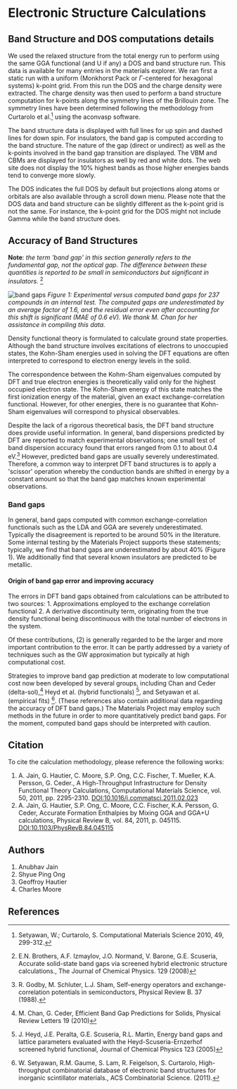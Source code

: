 # Electronic Structure Calculations

## Band Structure and DOS computations details

We used the relaxed structure from the total energy run to perform using
the same GGA functional (and U if any) a DOS and band structure run.
This data is available for many entries in
the materials explorer. We ran first a static run with a uniform
(Monkhorst Pack or $\Gamma$-centered for hexagonal systems) k-point grid.
From this run the DOS and the charge density were extracted. The charge
density was then used to perform a band structure computation for
k-points along the symmetry lines of the Brillouin zone. The symmetry
lines have been determined following the methodology from Curtarolo et
al.[^1] using the aconvasp software.

The band structure data is displayed with full lines for up spin and
dashed lines for down spin. For insulators, the band gap is computed
according to the band structure. The nature of the gap (direct or
undirect) as well as the k-points involved in the band gap transition
are displayed. The VBM and CBMs are displayed for insulators as well by
red and white dots. The web site does not display the 10% highest bands
as those higher energies bands tend to converge more slowly.

The DOS indicates the full DOS by default but projections along atoms or
orbitals are also available through a scroll down menu. Please note that
the DOS data and band structure can be slightly different as the k-point
grid is not the same. For instance, the k-point grid for the DOS might
not include Gamma while the band structure does.

## Accuracy of Band Structures

**Note**: _the term 'band gap' in this section generally refers to the
fundamental gap, not the optical gap. The difference between these
quantities is reported to be small in semiconductors but significant in
insulators._ [^2]

![band gaps](/methodology/img/calculations-manual/Gaps.png)
_Figure 1: Experimental versus computed band gaps for
237 compounds in an internal test. The computed gaps are underestimated
by an average factor of 1.6, and the residual error even after
accounting for this shift is significant (MAE of 0.6 eV). We thank M.
Chan for her assistance in compiling this data._

Density functional theory is formulated to calculate ground state
properties. Although the band structure involves excitations of
electrons to unoccupied states, the Kohn-Sham energies used in solving
the DFT equations are often interpreted to correspond to electron energy
levels in the solid.

The correspondence between the Kohm-Sham eigenvalues computed by DFT and
true electron energies is theoretically valid only for the highest
occupied electron state. The Kohn-Sham energy of this state matches the
first ionization energy of the material, given an exact
exchange-correlation functional. However, for other energies, there is
no guarantee that Kohn-Sham eigenvalues will correspond to physical
observables.

Despite the lack of a rigorous theoretical basis, the DFT band structure
does provide useful information. In general, band dispersions predicted
by DFT are reported to match experimental observations; one small test
of band dispersion accuracy found that errors ranged from 0.1 to about
0.4 eV.[^3] However, predicted band gaps are usually severely
underestimated. Therefore, a common way to interpret DFT band structures
is to apply a 'scissor' operation whereby the conduction bands are
shifted in energy by a constant amount so that the band gap matches
known experimental observations.

### Band gaps

In general, band gaps computed with common exchange-correlation
functionals such as the LDA and GGA are severely underestimated.
Typically the disagreement is reported to be around 50% in the
literature. Some internal testing by the Materials Project supports
these statements; typically, we find that band gaps are underestimated
by about 40% (Figure 1). We additionally find that several known
insulators are predicted to be metallic.

#### Origin of band gap error and improving accuracy

The errors in DFT band gaps obtained from calculations can be attributed
to two sources: 1. Approximations employed to the exchange correlation
functional 2. A derivative discontinuity term, originating from the true
density functional being discontinuous with the total number of
electrons in the system.

Of these contributions, (2) is generally regarded to be the larger and
more important contribution to the error. It can be partly addressed by
a variety of techniques such as the GW approximation but typically at
high computational cost.

Strategies to improve band gap prediction at moderate to low
computational cost now been developed by several groups, including Chan
and Ceder (delta-sol),[^4] Heyd et al. (hybrid functionals) [^5], and
Setyawan et al. (empirical fits) [^6]. (These references also contain
additional data regarding the accuracy of DFT band gaps.) The Materials
Project may employ such methods in the future in order to more
quantitatively predict band gaps. For the moment, computed band gaps
should be interpreted with caution.

## Citation

To cite the calculation methodology, please reference the following
works:

1.  A. Jain, G. Hautier, C. Moore, S.P. Ong, C.C. Fischer, T.
    Mueller, K.A. Persson, G. Ceder., A High-Throughput Infrastructure
    for Density Functional Theory Calculations, Computational Materials
    Science, vol. 50, 2011, pp. 2295-2310.
    [DOI:10.1016/j.commatsci.2011.02.023](https://dx.doi.org/10.1016/j.commatsci.2011.02.023)
2.  A. Jain, G. Hautier, S.P. Ong, C. Moore, C.C. Fischer, K.A.
    Persson, G. Ceder, Accurate Formation Enthalpies by Mixing GGA and
    GGA+U calculations, Physical Review B, vol. 84, 2011, p. 045115.
    [DOI:10.1103/PhysRevB.84.045115](https://doi.org/10.1103/PhysRevB.84.045115)

## Authors

1. Anubhav Jain
2. Shyue Ping Ong
3. Geoffroy Hautier
4. Charles Moore

## References

[^1]:
    Setyawan, W.; Curtarolo, S. Computational Materials Science 2010,
    49, 299-312.

[^2]:
    E.N. Brothers, A.F. Izmaylov, J.O. Normand, V. Barone, G.E.
    Scuseria, Accurate solid-state band gaps via screened hybrid
    electronic structure calculations., The Journal of Chemical Physics.
    129 (2008)

[^3]:
    R. Godby, M. Schluter, L.J. Sham, Self-energy operators and
    exchange-correlation potentials in semiconductors, Physical Review
    B. 37 (1988).

[^4]:
    M. Chan, G. Ceder, Efficient Band Gap Predictions for Solids,
    Physical Review Letters 19 (2010)

[^5]:
    J. Heyd, J.E. Peralta, G.E. Scuseria, R.L. Martin, Energy band
    gaps and lattice parameters evaluated with the
    Heyd-Scuseria-Ernzerhof screened hybrid functional, Journal of
    Chemical Physics 123 (2005)

[^6]:
    W. Setyawan, R.M. Gaume, S. Lam, R. Feigelson, S. Curtarolo,
    High-throughput combinatorial database of electronic band structures
    for inorganic scintillator materials., ACS Combinatorial Science.
    (2011).
